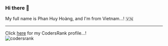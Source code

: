 ### Hi there 👋

My full name is Phan Huy Hoàng, and I'm from Vietnam...! 🇻🇳

---

Click [here](https://profile.codersrank.io/user/hoangph271) for my CodersRank profile...!  
![codersrank](https://cr-ss-service.azurewebsites.net/api/ScreenShot?widget=summary&username=hoangph271)
